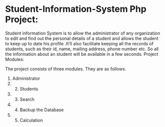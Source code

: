 Student-Information-System Php Project:
=======================================
Student information System is to allow the administrator of any organization to edit and find out the personal details of a student and allows the student to keep up to date his profile .It’ll also facilitate keeping all the records of students, such as their id, name, mailing address, phone number etc. So all the information about an student will be available in a few seconds.
Project Modules: 

The project consists of three modules. They are as follows. 
1. Administrator 
2. 2. Students 
3. 3. Search 
4. 4. Backup the Database 
5. 5. Calculation


